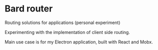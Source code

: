 # Bard router
Routing solutions for applications (personal experiment)

Experimenting with the implementation of client side routing.

Main use case is for my Electron application, built with React and Mobx.

